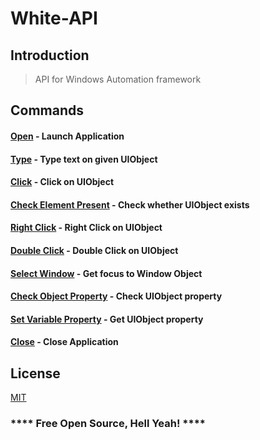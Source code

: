 # White-API

## Introduction

> API for Windows Automation framework

## Commands

#### [Open]() - Launch Application
#### [Type]() - Type text on given UIObject
#### [Click]() - Click on UIObject
#### [Check Element Present]() - Check whether UIObject exists
#### [Right Click]() - Right Click on UIObject
#### [Double Click]() - Double Click on UIObject
#### [Select Window]() - Get focus to Window Object
#### [Check Object Property]() - Check UIObject property
#### [Set Variable Property]() - Get UIObject property
#### [Close]() - Close Application


## License

[MIT](https://en.wikipedia.org/wiki/MIT_License)

### **** Free Open Source, Hell Yeah! ****
